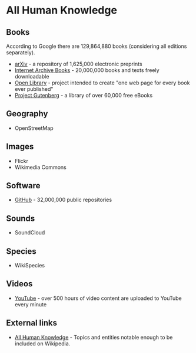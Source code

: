 # All Human Knowledge

## Books

According to Google there are 129,864,880 books (considering all editions separately).

* [arXiv](https://arxiv.org/) - a repository of 1,625,000 electronic preprints
* [Internet Archive Books](https://archive.org/details/texts) - 20,000,000 books and texts freely downloadable
* [Open Library](https://openlibrary.org/) - project intended to create "one web page for every book ever published"
* [Project Gutenberg](https://www.gutenberg.org/) - a library of over 60,000 free eBooks

## Geography

* OpenStreetMap

## Images

* Flickr
* Wikimedia Commons

## Software

* [GitHub](https://github.com/) - 32,000,000 public repositories

## Sounds

* SoundCloud

## Species

* WikiSpecies

## Videos

* [YouTube](https://www.youtube.com/) - over 500 hours of video content are uploaded to YouTube every minute

## External links

* [All Human Knowledge](https://en.wikipedia.org/wiki/User:Emijrp/All_Human_Knowledge) - Topics and entities notable enough to be included on Wikipedia.
